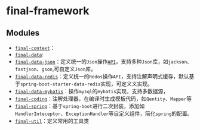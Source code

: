 # final-framework

## Modules

* [`final-context`](final-context)：
* [`final-data`](final-data/README.md):
* [`final-data-json`](final-data-json/README.md)：定义统一的`Json`操作[`API`](final-data-json/src/main/java/cn/com/likly/finalframework/data/json/JsonService.java)，支持多种`Json`库，如`jackson`、`fastjson`、`gson`,可自定义`Json`库。
* [`final-data-redis`](final-data-redis/README.md)：定义统一的`Redos`操作`API`，支持注解声明式缓存，默认基于`spring-boot-starter-data-redis`实现，可定义义实现。
* [`final-data-mybatis`](final-data-mybatis/README.md)：操作`mysql`的`mybatis`实现，支持多数据源，
* [`final-coding`](final-coding/README.md)：注解处理器，在编译时生成模板代码，如`Qentity`、`Mapper`等
* [`final-spring`](final-spring/README.md)：基于`spring-boot`进行二次封装，添加如`HandlerInteceptor`、`ExceptionHandler`等自定义组件，简化`spring`的配置。
* [`final-util`](final-util/README.md)：定义常用的工具类

